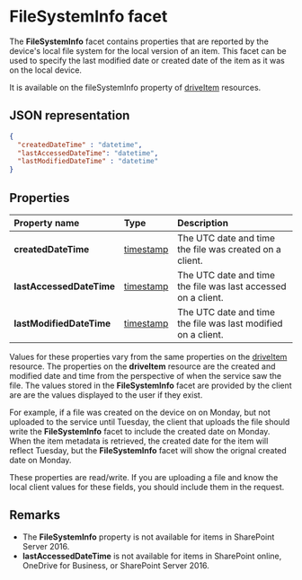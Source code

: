 # FileSystemInfo facet

The **FileSystemInfo** facet contains properties that are reported by the
device's local file system for the local version of an item. This facet can be
used to specify the last modified date or created date of the item as it was on
the local device.

It is available on the fileSystemInfo property of [driveItem][item-resource]
resources.

## JSON representation

<!-- { "blockType": "resource", "@odata.type": "oneDrive.fileSystemInfo" } -->
```json
{
  "createdDateTime" : "datetime",
  "lastAccessedDateTime": "datetime",
  "lastModifiedDateTime" : "datetime"
}
```

## Properties

| Property name            | Type                      | Description                                                   |
|:-------------------------|:--------------------------|:--------------------------------------------------------------|
| **createdDateTime**      | [timestamp](timestamp.md) | The UTC date and time the file was created on a client.       |
| **lastAccessedDateTime** | [timestamp](timestamp.md) | The UTC date and time the file was last accessed on a client. |
| **lastModifiedDateTime** | [timestamp](timestamp.md) | The UTC date and time the file was last modified on a client. |

Values for these properties vary from the same properties on the [driveItem][item-resource] resource. 
The properties on the **driveItem** resource are the created and modified date and time from the perspective of when the service saw the file.
The values stored in the **FileSystemInfo** facet are provided by the client are are the values displayed to the user if they exist.

For example, if a file was created on the device on on Monday, but not uploaded to the service until Tuesday, the client that uploads the file should write the **FileSystemInfo** facet to include the created date on Monday.
When the item metadata is retrieved, the created date for the item will reflect Tuesday, but the **FileSystemInfo** facet will show the orignal created date on Monday.

These properties are read/write.
If you are uploading a file and know the local client values for these fields, you should include them in the request.

## Remarks

* The **FileSystemInfo** property is not available for items in SharePoint Server 2016.
* **lastAccessedDateTime** is not available for items in SharePoint online, OneDrive for Business, or SharePoint Server 2016.

[item-resource]: ../resources/driveitem.md

<!-- {
  "type": "#page.annotation",
  "description": "The fileSystemInfo facet provides information about date created and modified by clients.",
  "keywords": "fileSystemInfo,client,system info,onedrive",
  "section": "documentation",
  "tocPath": "Facets/FileSystemInfo"
} -->
